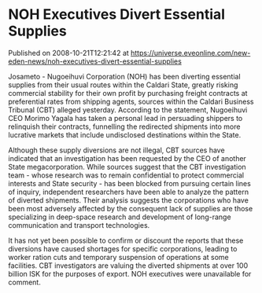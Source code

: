 # NOH Executives Divert Essential Supplies
Published on 2008-10-21T12:21:42 at https://universe.eveonline.com/new-eden-news/noh-executives-divert-essential-supplies

Josameto - Nugoeihuvi Corporation (NOH) has been diverting essential supplies from their usual routes within the Caldari State, greatly risking commercial stability for their own profit by purchasing freight contracts at preferential rates from shipping agents, sources within the Caldari Business Tribunal (CBT) alleged yesterday. According to the statement, Nugoeihuvi CEO Morimo Yagala has taken a personal lead in persuading shippers to relinquish their contracts, funnelling the redirected shipments into more lucrative markets that include undisclosed destinations within the State.

Although these supply diversions are not illegal, CBT sources have indicated that an investigation has been requested by the CEO of another State megacorporation. While sources suggest that the CBT investigation team - whose research was to remain confidential to protect commercial interests and State security - has been blocked from pursuing certain lines of inquiry, independent researchers have been able to analyze the pattern of diverted shipments. Their analysis suggests the corporations who have been most adversely affected by the consequent lack of supplies are those specializing in deep-space research and development of long-range communication and transport technologies.

It has not yet been possible to confirm or discount the reports that these diversions have caused shortages for specific corporations, leading to worker ration cuts and temporary suspension of operations at some facilities. CBT investigators are valuing the diverted shipments at over 100 billion ISK for the purposes of export. NOH executives were unavailable for comment.
